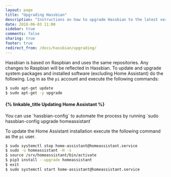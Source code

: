 ```yaml
---
layout: page
title: "Upgrading Hassbian"
description: "Instructions on how to upgrade Hassbian to the latest version."
date: 2018-06-03 11:00
sidebar: true
comments: false
sharing: true
footer: true
redirect_from: /docs/hassbian/upgrading/
---
```


Hassbian is based on Raspbian and uses the same repositories. Any changes to Raspbian will be reflected in Hassbian. To update and upgrade system packages and installed software (excluding Home Assistant) do the following.
Log in as the `pi` account and execute the following commands:

```bash
$ sudo apt-get update
$ sudo apt-get -y upgrade
```

#### {% linkable_title Updating Home Assistant %}

<p class='note'>
You can use `hassbian-config` to automate the process by running `sudo hassbian-config upgrade homeassistant`
</p>

To update the Home Assistant installation execute the following command as the `pi` user.

```bash
$ sudo systemctl stop home-assistant@homeassistant.service
$ sudo -u homeassistant -H -s
$ source /srv/homeassistant/bin/activate
$ pip3 install --upgrade homeassistant
$ exit
$ sudo systemctl start home-assistant@homeassistant.service
```
